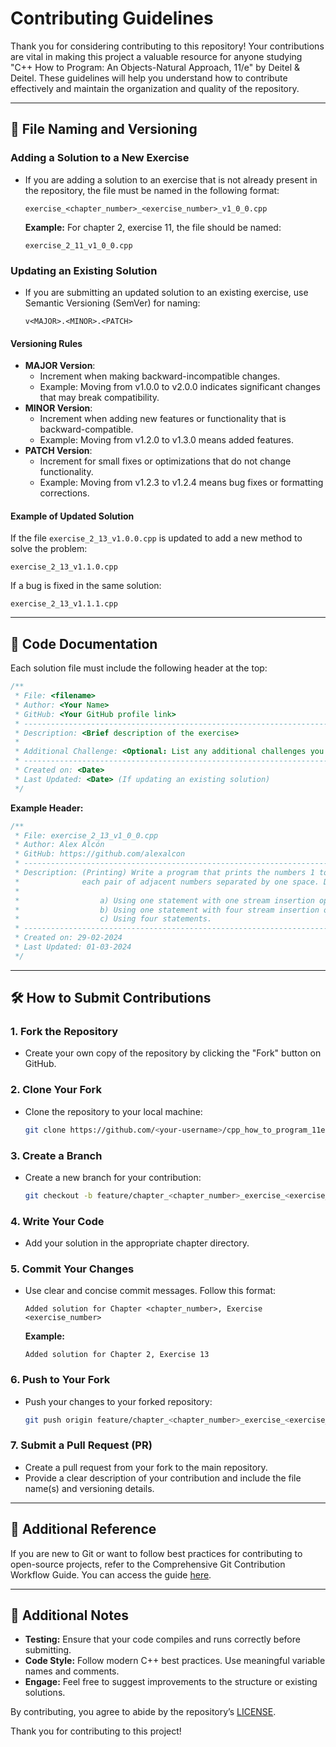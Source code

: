 # Contributing Guidelines

Thank you for considering contributing to this repository! Your contributions are vital in making this project a valuable resource for anyone studying "C++ How to Program: An Objects-Natural Approach, 11/e" by Deitel & Deitel. These guidelines will help you understand how to contribute effectively and maintain the organization and quality of the repository.

---

## 📂 File Naming and Versioning

### Adding a Solution to a New Exercise

- If you are adding a solution to an exercise that is not already present in the repository, the file must be named in the following format:
  ```
  exercise_<chapter_number>_<exercise_number>_v1_0_0.cpp
  ```
  **Example:** For chapter 2, exercise 11, the file should be named:
  ```
  exercise_2_11_v1_0_0.cpp
  ```

### Updating an Existing Solution

- If you are submitting an updated solution to an existing exercise, use Semantic Versioning (SemVer) for naming:
  ```
  v<MAJOR>.<MINOR>.<PATCH>
  ```

#### Versioning Rules

- **MAJOR Version**:
  - Increment when making backward-incompatible changes.
  - Example: Moving from v1.0.0 to v2.0.0 indicates significant changes that may break compatibility.
- **MINOR Version**:
  - Increment when adding new features or functionality that is backward-compatible.
  - Example: Moving from v1.2.0 to v1.3.0 means added features.
- **PATCH Version**:
  - Increment for small fixes or optimizations that do not change functionality.
  - Example: Moving from v1.2.3 to v1.2.4 means bug fixes or formatting corrections.

#### Example of Updated Solution

If the file `exercise_2_13_v1.0.0.cpp` is updated to add a new method to solve the problem:

```
exercise_2_13_v1.1.0.cpp
```

If a bug is fixed in the same solution:

```
exercise_2_13_v1.1.1.cpp
```

---

## 📜 Code Documentation

Each solution file must include the following header at the top:

```cpp
/**
 * File: <filename>
 * Author: <Your Name>
 * GitHub: <Your GitHub profile link>
 * ----------------------------------------------------------------------------------
 * Description: <Brief description of the exercise>
 *
 * Additional Challenge: <Optional: List any additional challenges you implemented>
 * ----------------------------------------------------------------------------------
 * Created on: <Date>
 * Last Updated: <Date> (If updating an existing solution)
 */
```

**Example Header:**

```cpp
/**
 * File: exercise_2_13_v1_0_0.cpp
 * Author: Alex Alcón
 * GitHub: https://github.com/alexalcon 
 * ----------------------------------------------------------------------------------------------
 * Description: (Printing) Write a program that prints the numbers 1 to 4 on the same line with
 *              each pair of adjacent numbers separated by one space. Do this in several ways:
 *           
 *                  a) Using one statement with one stream insertion operator.
 *                  b) Using one statement with four stream insertion operators.
 *                  c) Using four statements.
 * ----------------------------------------------------------------------------------------------
 * Created on: 29-02-2024
 * Last Updated: 01-03-2024
 */
```

---

## 🛠 How to Submit Contributions

### 1. Fork the Repository

- Create your own copy of the repository by clicking the "Fork" button on GitHub.

### 2. Clone Your Fork

- Clone the repository to your local machine:
  ```bash
  git clone https://github.com/<your-username>/cpp_how_to_program_11ed_deitel_exercises.git
  ```

### 3. Create a Branch

- Create a new branch for your contribution:
  ```bash
  git checkout -b feature/chapter_<chapter_number>_exercise_<exercise_number>
  ```

### 4. Write Your Code

- Add your solution in the appropriate chapter directory.

### 5. Commit Your Changes

- Use clear and concise commit messages. Follow this format:
  ```
  Added solution for Chapter <chapter_number>, Exercise <exercise_number>
  ```
  **Example:**
  ```
  Added solution for Chapter 2, Exercise 13
  ```

### 6. Push to Your Fork

- Push your changes to your forked repository:
  ```bash
  git push origin feature/chapter_<chapter_number>_exercise_<exercise_number>
  ```

### 7. Submit a Pull Request (PR)

- Create a pull request from your fork to the main repository.
- Provide a clear description of your contribution and include the file name(s) and versioning details.

---

## 📘 Additional Reference
If you are new to Git or want to follow best practices for contributing to open-source projects, refer to the Comprehensive Git Contribution Workflow Guide. You can access the guide [here](./comprehensive_git_contribuition_workflow_guide.pdf).

---

## 🚀 Additional Notes

- **Testing:** Ensure that your code compiles and runs correctly before submitting.
- **Code Style:** Follow modern C++ best practices. Use meaningful variable names and comments.
- **Engage:** Feel free to suggest improvements to the structure or existing solutions.

By contributing, you agree to abide by the repository’s [LICENSE](LICENSE).

Thank you for contributing to this project!

